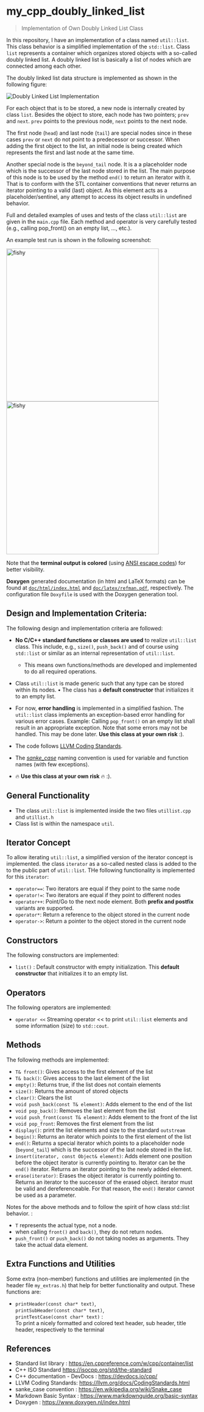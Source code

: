 # my_cpp_doubly_linked_list
> Implementation of Own Doubly Linked List Class
 
 In this repository, I have an implementation of a class named `util::list`. This class behavior is a simplified implementation of the `std::list`. Class `list` represents a container which organizes stored objects with a so-called doubly linked list. A doubly linked list is basically a list of nodes which are connected among each other.

 The doubly linked list data structure is implemented as shown in the following figure:

<img src="doc/figures/DoublyLinkedList.png" alt="Doubly Linked List Implementation" >

For each object that is to be stored, a new node is internally created by class `list`. Besides the object to store, each node has two pointers; `prev` and `next`. `prev` points to the previous node, `next` points to the next node.

The first node (`head`) and last node (`tail`) are special nodes since in these cases `prev` or `next` do not point to a predecessor or successor. When adding the first object to the list, an initial node is being created which represents the first and last node at the same time.

Another special node is the `beyond_tail` node. It is a a placeholder node which is the successor of the last node stored in the list. The main purpose of this node is to be used by the method `end()` to return an iterator with it. That is to conform with the STL container conventions that never returns an iterator pointing to a valid (last) object. As this element acts as a placeholder/sentinel, any attempt to access its object results in undefined behavior.


Full and detailed examples of uses and tests of the class `util::list` are given in the `main.cpp` file. Each method and operator is very carefully tested (e.g., calling pop_front() on an empty list, ..., etc.).

An example test run is shown in the following screenshot:

<img src="doc/figures/screenshot1.png" alt="fishy" width="400px">
<img src="doc/figures/screenshot2.png" alt="fishy" width="400px">


Note that the **terminal output is colored** (using [ANSI escape codes](https://en.wikipedia.org/wiki/ANSI_escape_code)) for better visibility.


**Doxygen** generated documentation (in html and LaTeX formats) can be found at [`doc/html/index.html`](doc/html/index.html) and [`doc/latex/refman.pdf`](doc/latex/refman.pdf), respectively. The configuration file `Doxyfile` is used with the Doxygen generation tool.


## Design and Implementation Criteria:
The following design and implementation criteria are followed:
* **No C/C++ standard functions or classes are used** to realize `util::list` class. This include, e.g., `size()`, `push_back()` and of course using `std::list` or similar as an internal representation of `util::list`.
  * This means own functions/methods are developed and implemented to do all required operations.
*  Class `util::list` is made generic such that any type can be stored within its nodes.
• The class has a **default constructor** that initializes it to an empty list.
* For now, **error handling** is implemented in a simplified fashion. The `util::list` class implements an exception-based error handling for various error cases. Example: Calling `pop_front()` on an empty list shall result in an appropriate exception. Note that some errors may not be handled. This may be done later. **Use this class at your own risk** :).
* The code follows [LLVM Coding Standards](https://llvm.org/docs/CodingStandards.html).
* The *[sanke_case](https://en.wikipedia.org/wiki/Snake_case)* naming convention is used for variable and function names (with few exceptions).

* :fire: **Use this class at your own risk** :fire: :).

 ## General Functionality
* The class `util::list` is implemented inside the two files `utillist.cpp` and `utillist.h`
* Class list is within the namespace `util`.


## Iterator Concept
To allow iterating `util::list`, a simplified version of the iterator concept is implemented. the class `iterator` as a so-called nested class is added to the to the public part of `util::list`. THe following functionality is implemented for this `iterator`:

* `operator==`: Two iterators are equal if they point to the same node
* `operator!=`: Two iterators are equal if they point to different nodes
* `operator++`: Point/Go to the next node element. Both **prefix and postfix** variants are supported.
* `operator*`: Return a reference to the object stored in the current node
* `operator->`: Return a pointer to the object stored in the current node


## Constructors
The following constructors are implemented:
* `list()` : Default constructor with empty initialization. This **default constructor** that initializes it to an empty list.

## Operators
The following operators are implemented:
* `operator <<` Streaming operator << to print `util::list` elements and some information (size) to `std::cout`.

## Methods
The following methods are implemented:

* `T& front()`: Gives access to the first element of the list
* `T& back()`: Gives access to the last element of the list
* `empty()`: Returns true, if the list does not contain elements
* `size()`: Returns the amount of stored objects
* `clear()`: Clears the list
* `void push_back(const T& element)`: Adds element to the end of the list
* `void pop_back()`: Removes the last element from the list
* `void push_front(const T& element)`: Adds element to the front of the list
* `void pop_front`:  Removes the first element from the list
* `display()`: print the list elements and size to the standard `outstream`
* `begin()`: Returns an iterator which points to the first element of the list
* `end()`: Returns a special iterator which points to a placeholder node (`beyond_tail`) which is the successor of the last node stored in the list.
* `insert(iterator, const Object& element)`: Adds element one position before the object iterator is currently pointing to. Iterator can be the `end()` iterator. Returns an iterator pointing to the newly added element.
* `erase(iterator)`: Erases the object iterator is currently pointing to. Returns an iterator to the successor of the erased object. iterator must be valid and dereferenceable. For that reason, the `end()` iterator cannot be used as a parameter.


Notes for the above methods and to follow the spirit of how class std::list behavior.
:
* `T` represents the actual type, not a node.
* when calling `front()` and `back()`, they do not return nodes. 
* `push_front()` or `push_back()` do not taking nodes as arguments. They take the actual data element.



## Extra Functions and Utilities
Some extra (non-member) functions and utilities are implemented (in the header file `my_extras.h`) that help for better functionality and output. These functions are:

* `printHeader(const char* text)`,\
  `printSubHeader(const char* text)`,\
  `printTestCase(const char* text)` : \
  To print a nicely formatted and colored text header, sub header, title header, respectively to the terminal



## References
* Standard list library : https://en.cppreference.com/w/cpp/container/list
* C++ ISO Standard https://isocpp.org/std/the-standard
* C++ documentation - DevDocs : https://devdocs.io/cpp/
* LLVM Coding Standards: https://llvm.org/docs/CodingStandards.html
* sanke_case convention : https://en.wikipedia.org/wiki/Snake_case
* Markdown Basic Syntax : https://www.markdownguide.org/basic-syntax
* Doxygen : https://www.doxygen.nl/index.html